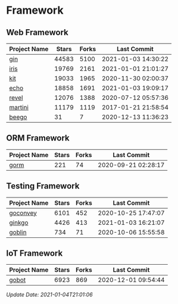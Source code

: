 # Framework

## Web Framework
| Project Name | Stars | Forks | Last Commit |
| ------------ | ----- | ----- | ----------- |
| [gin](https://github.com/gin-gonic/gin) | 44583 | 5100 | 2021-01-03 14:30:22 |
| [iris](https://github.com/kataras/iris) | 19769 | 2161 | 2021-01-01 21:01:27 |
| [kit](https://github.com/go-kit/kit) | 19033 | 1965 | 2020-11-30 02:00:37 |
| [echo](https://github.com/labstack/echo) | 18858 | 1691 | 2021-01-03 19:09:17 |
| [revel](https://github.com/revel/revel) | 12076 | 1388 | 2020-07-12 05:57:36 |
| [martini](https://github.com/go-martini/martini) | 11179 | 1119 | 2017-01-21 21:58:54 |
| [beego](https://github.com/astaxie/beego) | 31 | 7 | 2020-12-13 11:36:23 |

## ORM Framework
| Project Name | Stars | Forks | Last Commit |
| ------------ | ----- | ----- | ----------- |
| [gorm](https://github.com/jinzhu/gorm) | 221 | 74 | 2020-09-21 02:28:17 |

## Testing Framework
| Project Name | Stars | Forks | Last Commit |
| ------------ | ----- | ----- | ----------- |
| [goconvey](https://github.com/smartystreets/goconvey) | 6101 | 452 | 2020-10-25 17:47:07 |
| [ginkgo](https://github.com/onsi/ginkgo) | 4426 | 413 | 2021-01-03 16:21:07 |
| [goblin](https://github.com/franela/goblin) | 734 | 71 | 2020-10-06 15:55:58 |

## IoT Framework
| Project Name | Stars | Forks | Last Commit |
| ------------ | ----- | ----- | ----------- |
| [gobot](https://github.com/hybridgroup/gobot) | 6923 | 869 | 2020-12-01 09:54:44 |

*Update Date: 2021-01-04T21:01:06*